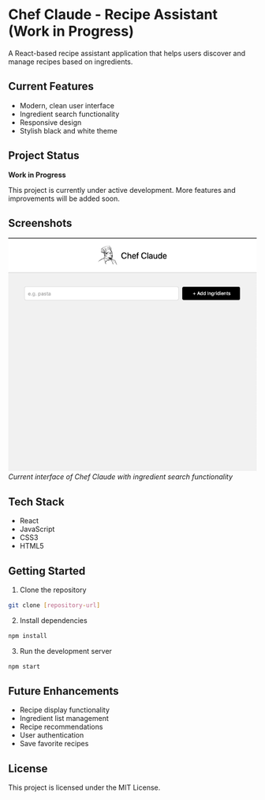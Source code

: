 # Chef Claude - Recipe Assistant (Work in Progress)

A React-based recipe assistant application that helps users discover and manage recipes based on ingredients.

## Current Features
- Modern, clean user interface
- Ingredient search functionality
- Responsive design
- Stylish black and white theme

## Project Status
 **Work in Progress** 

This project is currently under active development. More features and improvements will be added soon.

## Screenshots
![Chef Claude Interface](./src/images/screenshot/screenshot.png)
*Current interface of Chef Claude with ingredient search functionality*

## Tech Stack
- React
- JavaScript
- CSS3
- HTML5

## Getting Started

1. Clone the repository
```bash
git clone [repository-url]
```

2. Install dependencies
```bash
npm install
```

3. Run the development server
```bash
npm start
```

## Future Enhancements
- Recipe display functionality
- Ingredient list management
- Recipe recommendations
- User authentication
- Save favorite recipes

## License
This project is licensed under the MIT License.
